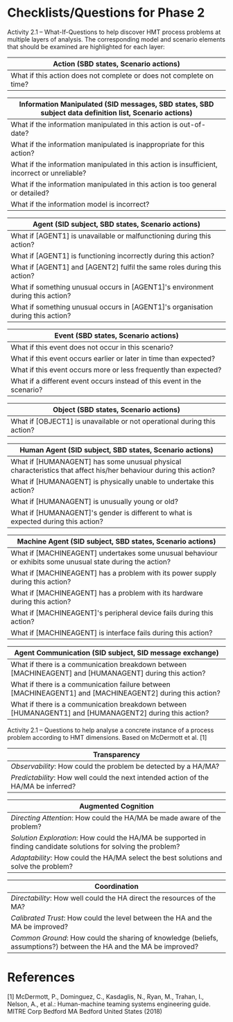 Checklists/Questions for Phase 2
================================

Activity 2.1 &ndash; What-If-Questions to help discover HMT process problems at multiple layers of analysis. The corresponding model and scenario elements that should be examined are highlighted for each layer:

| Action (SBD states, Scenario actions) |
| -------- |
| What if this action does not complete or does not complete on time? |

| Information Manipulated (SID messages, SBD states, SBD subject data definition list, Scenario actions) |
| -------- |
| What if the information manipulated in this action is out-of-date? |
| What if the information manipulated is inappropriate for this action? |
| What if the information manipulated in this action is insufficient, incorrect or unreliable? |
| What if the information manipulated in this action is too general or detailed? |
| What if the information model is incorrect? |

| Agent (SID subject, SBD states, Scenario actions) |
| -------- |
| What if [AGENT1] is unavailable or malfunctioning during this action? |
| What if [AGENT1] is functioning incorrectly during this action? |
| What if [AGENT1] and [AGENT2] fulfil the same roles during this action? |
| What if something unusual occurs in [AGENT1]'s environment during this action? |
| What if something unusual occurs in [AGENT1]'s organisation during this action? |

| Event (SBD states, Scenario actions) |
| -------- |
| What if this event does not occur in this scenario? |
| What if this event occurs earlier or later in time than expected? |
| What if this event occurs more or less frequently than expected? |
| What if a different event occurs instead of this event in the scenario? | 

| Object (SBD states, Scenario actions) |
| -------- |
| What if [OBJECT1] is unavailable or not operational during this action? |

| Human Agent (SID subject, SBD states, Scenario actions) |
| -------- |
| What if [HUMANAGENT] has some unusual physical characteristics that affect his/her behaviour during this action? |
| What if [HUMANAGENT] is physically unable to undertake this action? |
| What if [HUMANAGENT] is unusually young or old? |
| What if [HUMANAGENT]'s gender is different to what is expected during this action? |

| Machine Agent (SID subject, SBD states, Scenario actions) |
| -------- |
| What if [MACHINEAGENT] undertakes some unusual behaviour or exhibits some unusual state during the action? |
| What if [MACHINEAGENT] has a problem with its power supply during this action? |
| What if [MACHINEAGENT] has a problem with its hardware during this action? |
| What if [MACHINEAGENT]'s peripheral device fails during this action? |
| What if [MACHINEAGENT] is interface fails during this action? | 

| Agent Communication (SID subject, SID message exchange) |
| -------- |
| What if there is a communication breakdown between [MACHINEAGENT] and [HUMANAGENT] during this action? |
| What if there is a communication failure between [MACHINEAGENT1] and [MACHINEAGENT2] during this action? |
| What if there is a communication breakdown between [HUMANAGENT1] and [HUMANAGENT2] during this action? |

Activity 2.1 &ndash; Questions to help analyse a concrete instance of a process problem according to HMT dimensions. Based on McDermott et al. [1]

| Transparency |
| -------- |
| *Observability*: How could the problem be detected by a HA/MA? |
| *Predictability*: How well could the next intended action of the HA/MA be inferred? |

| Augmented Cognition |
| -------- |
| *Directing Attention*: How could the HA/MA be made aware of the problem? |
| *Solution Exploration*: How could the HA/MA be supported in finding candidate solutions for solving the problem? |
| *Adaptability*: How could the HA/MA select the best solutions and solve the problem? |

| Coordination |
| -------- |
| *Directability*: How well could the HA direct the resources of the MA? |
| *Calibrated Trust*: How could the level between the HA and the MA be improved? |
| *Common Ground*: How could the sharing of knowledge (beliefs, assumptions?) between the HA and the MA be improved? |

References
==========
[1] McDermott, P., Dominguez, C., Kasdaglis, N., Ryan, M., Trahan, I., Nelson, A., et al.: Human-machine teaming systems engineering guide. MITRE Corp Bedford MA Bedford United States (2018)


